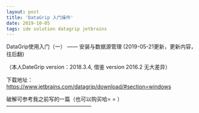 ```yaml
---  
layout: post  
title: 'DataGrip 入门操作'  
date: 2019-10-05  
tags: ide solution datagrip jetbrains  
---  
```

  

<script>
window.location.href='https://blog.csdn.net/qq_35193093/article/details/88552209';
</script>
DataGrip使用入门（一） —— 安装与数据源管理
(2019-05-21更新，更新内容，往后翻)

（本人DateGrip version：2018.3.4, 借鉴 version 2016.2 无大差异）

下载地址：https://www.jetbrains.com/datagrip/download/#section=windows

破解可参考我之前写的一篇（也可以购买哈= = ）
————————————————